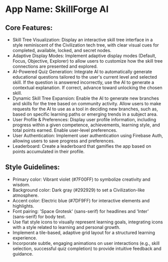 # **App Name**: SkillForge AI

## Core Features:

- Skill Tree Visualization: Display an interactive skill tree interface in a style reminiscent of the Civilization tech tree, with clear visual cues for completed, available, locked, and secret nodes.
- Adaptive Display Modes: Implement adaptive display modes (Default, Focus, Objective, Explorer) to allow users to customize how the skill tree connections are presented and explored.
- AI-Powered Quiz Generation: Integrate AI to automatically generate educational questions tailored to the user's current level and selected skill.  If the question is answered incorrectly, use the AI to generate a contextual explanation. If correct, advance toward unlocking the chosen skill.
- Dynamic Skill Tree Expansion: Enable the AI to generate new branches and skills for the tree based on community activity. Allow users to make requests for the AI to use as a tool in deciding new branches, such as, based on specific learning paths or emerging trends in a subject area.
- User Profile & Preferences: Display user profile information, including progress within a given competence, achievements, learning style, and total points earned. Enable user-level preferences.
- User Authentication: Implement user authentication using Firebase Auth, allowing users to save progress and preferences.
- Leaderboard: Create a leaderboard that gamifies the app based on points accumulated in their profile.

## Style Guidelines:

- Primary color: Vibrant violet (#7F00FF) to symbolize creativity and wisdom.
- Background color: Dark gray (#292929) to set a Civilization-like atmosphere.
- Accent color: Electric blue (#7DF9FF) for interactive elements and highlights.
- Font pairing: 'Space Grotesk' (sans-serif) for headlines and 'Inter' (sans-serif) for body text.
- Use flat style icons to visually represent learning goals, integrating icons with a style related to learning and personal growth.
- Implement a tile-based, adaptive grid layout for a structured learning experience.
- Incorporate subtle, engaging animations on user interactions (e.g., skill selection, successful quiz completion) to provide intuitive feedback and guidance.